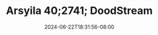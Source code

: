 --- 
title: "Arsyila 40;2741; DoodStream"
description: "nonton bokep Arsyila 40;2741; DoodStream instagram   terbaru"
date: 2024-06-22T18:31:56-08:00
file_code: "ivvms9xi11cu"
draft: false
cover: "j8mrb8su68x42r5y.jpg"
tags: ["Arsyila", "DoodStream", "bokep-indo", "bokep-viral", "bokep-ig"]
length: 590
fld_id: "1483160"
foldername: "arsyila"
categories: ["arsyila"]
views: 0
---